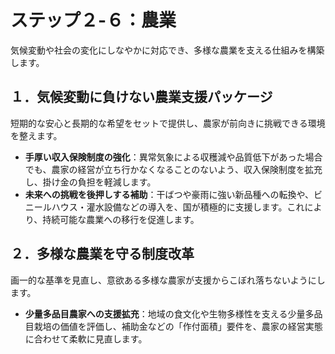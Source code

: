 # ステップ２-６：農業

気候変動や社会の変化にしなやかに対応でき、多様な農業を支える仕組みを構築します。

## １．気候変動に負けない農業支援パッケージ

短期的な安心と長期的な希望をセットで提供し、農家が前向きに挑戦できる環境を整えます。

*   **手厚い収入保険制度の強化**：異常気象による収穫減や品質低下があった場合でも、農家の経営が立ち行かなくなることのないよう、収入保険制度を拡充し、掛け金の負担を軽減します。
*   **未来への挑戦を後押しする補助**：干ばつや豪雨に強い新品種への転換や、ビニールハウス・灌水設備などの導入を、国が積極的に支援します。これにより、持続可能な農業への移行を促進します。

## ２．多様な農業を守る制度改革

画一的な基準を見直し、意欲ある多様な農家が支援からこぼれ落ちないようにします。

*   **少量多品目農家への支援拡充**：地域の食文化や生物多様性を支える少量多品目栽培の価値を評価し、補助金などの「作付面積」要件を、農家の経営実態に合わせて柔軟に見直します。
